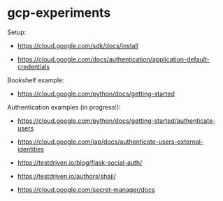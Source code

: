 # gcp-experiments

Setup:

* https://cloud.google.com/sdk/docs/install

* https://cloud.google.com/docs/authentication/application-default-credentials

Bookshelf example:

* https://cloud.google.com/python/docs/getting-started

Authentication examples (in progress!):

* https://cloud.google.com/python/docs/getting-started/authenticate-users

* https://cloud.google.com/iap/docs/authenticate-users-external-identities
  
* https://testdriven.io/blog/flask-social-auth/

* https://testdriven.io/authors/shaji/

* https://cloud.google.com/secret-manager/docs